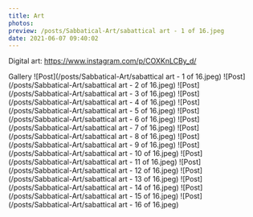 ```yaml
---
title: Art
photos:
preview: /posts/Sabbatical-Art/sabattical art - 1 of 16.jpeg
date: 2021-06-07 09:40:02
---
```

Digital art:
https://www.instagram.com/p/COXKnLCBy_d/


Gallery
![Post](/posts/Sabbatical-Art/sabattical art - 1 of 16.jpeg)
![Post](/posts/Sabbatical-Art/sabattical art - 2 of 16.jpeg)
![Post](/posts/Sabbatical-Art/sabattical art - 3 of 16.jpeg)
![Post](/posts/Sabbatical-Art/sabattical art - 4 of 16.jpeg)
![Post](/posts/Sabbatical-Art/sabattical art - 5 of 16.jpeg)
![Post](/posts/Sabbatical-Art/sabattical art - 6 of 16.jpeg)
![Post](/posts/Sabbatical-Art/sabattical art - 7 of 16.jpeg)
![Post](/posts/Sabbatical-Art/sabattical art - 8 of 16.jpeg)
![Post](/posts/Sabbatical-Art/sabattical art - 9 of 16.jpeg)
![Post](/posts/Sabbatical-Art/sabattical art - 10 of 16.jpeg)
![Post](/posts/Sabbatical-Art/sabattical art - 11 of 16.jpeg)
![Post](/posts/Sabbatical-Art/sabattical art - 12 of 16.jpeg)
![Post](/posts/Sabbatical-Art/sabattical art - 13 of 16.jpeg)
![Post](/posts/Sabbatical-Art/sabattical art - 14 of 16.jpeg)
![Post](/posts/Sabbatical-Art/sabattical art - 15 of 16.jpeg)
![Post](/posts/Sabbatical-Art/sabattical art - 16 of 16.jpeg)